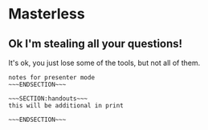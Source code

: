 <!SLIDE>
# Masterless #
## Ok I'm stealing all your questions! ##

It's ok, you just lose some of the tools, but not all of them.  


~~~SECTION:notes~~~
notes for presenter mode
~~~ENDSECTION~~~

~~~SECTION:handouts~~~
this will be additional in print

~~~ENDSECTION~~~

